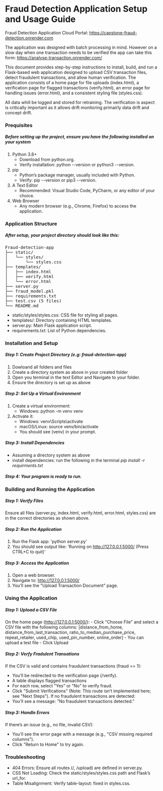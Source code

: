 # Fraud Detection Application Setup and Usage Guide

Fraud Detection Application Cloud Portal: https://capstone-fraud-detection.onrender.com 

The application was designed with batch processing in mind. However on a slow day when one transaction needs to be verified the app can take this form: https://analyse-transaction.onrender.com/

This document provides step-by-step instructions to install, build, and run a Flask-based web application designed to upload CSV transaction files, detect fraudulent transactions, and allow human verification. The application consists of a home page for file uploads (index.html), a verification page for flagged transactions (verify.html), an error page for handling issues (error.html), and a consistent styling file (styles.css). 

All data whill be logged and stored for retraining. The verification is aspect is critically important as it allows drift monitoring primairly data drift and concept drift. 

### Prequisites

##### Before setting up the project, ensure you have the following installed on your system
1. Python 3.8+
    - Download from python.org.
    - Verify installation: python --version or python3 --version.
2. pip
    - Python’s package manager, usually included with Python.
    - Verify: pip --version or pip3 --version.
3. A Text Editor
    - Recommended: Visual Studio Code, PyCharm, or any editor of your choice.
4. Web Browser
    - Any modern browser (e.g., Chrome, Firefox) to access the application.

### Application Structure
##### After setup, your project directory should look like this:
<pre>
Fraud-detection-app
├── static/
│   └── styles/
│       └── styles.css
├── templates/
│   ├── index.html
│   ├── verify.html
│   └── error.html
├── server.py
├── fraud_model.pkl
├── requirements.txt
├── test.csv (5 files)
└── README.md
</pre> 
- static/styles/styles.css: CSS file for styling all pages.
- templates/: Directory containing HTML templates.
- server.py: Main Flask application script.
- requirements.txt: List of Python dependencies.

### Installation and Setup 
##### Step 1: Create Project Directory (e.g: fraud-detection-app) 
1. Dowloand all folders and files
2. Create a directory system as above in your created folder
3. Open you terminal in the text Editor and Navigate to your folder. 
4. Ensure the directory is set up as above

##### Step 2: Set Up a Virtual Environment
1. Create a virtual environment:
    -  Windows: python -m venv venv
2. Activate it:
    - Windows: venv\Scripts\activate
    - macOS/Linux: source venv/bin/activate
    - You should see (venv) in your prompt.

##### Step 3: Install Dependencies
- Assuming a directory system as above
- install dependencies: run the following in the terminal *pip install -r requirments.txt*

##### Step 4: Your program is ready to run. 

### Building and Running the Application
##### Step 1: Verify Files
Ensure all files (server.py, index.html, verify.html, error.html, styles.css) are in the correct directories as shown above.

##### Step 2: Run the Application
1. Run the Flask app: 'python server.py'
2. You should see output like: 'Running on http://127.0.0.1:5000/ (Press CTRL+C to quit)' 

##### Step 3: Access the Application
1. Open a web browser.
2. Navigate to: http://127.0.0.1:5000/
3. You’ll see the "Upload Transaction Document" page.

### Using the Application
##### Step 1: Upload a CSV File
On the home page (http://127.0.0.1:5000/):
    - Click "Choose File" and select a CSV file with the following columns:  [distance_from_home, distance_from_last_transaction, ratio_to_median_purchase_price, repeat_retailer, used_chip, used_pin_number, online_order] 
    - You can upload a test file
    - Click Upload

##### Step 2: Verfy Fradulent Transations 
If the CSV is valid and contains fraudulent transactions (fraud == 1):
  - You’ll be redirected to the verification page (/verify).
  - A table displays flagged transactions 
  - For each row, select "Yes" or "No" to verify fraud.
  - Click "Submit Verifications" (Note: This route isn’t implemented here; see "Next Steps").
If no fraudulent transactions are detected:
  - You’ll see a message: "No fraudulent transactions detected."

##### Step 3: Handle Errors
If there’s an issue (e.g., no file, invalid CSV):
- You’ll see the error page with a message (e.g., "CSV missing required columns").
- Click "Return to Home" to try again.

### Troubleshooting
- 404 Errors: Ensure all routes (/, /upload) are defined in server.py.
- CSS Not Loading: Check the static/styles/styles.css path and Flask’s url_for.
- Table Misalignment: Verify table-layout: fixed in styles.css.

